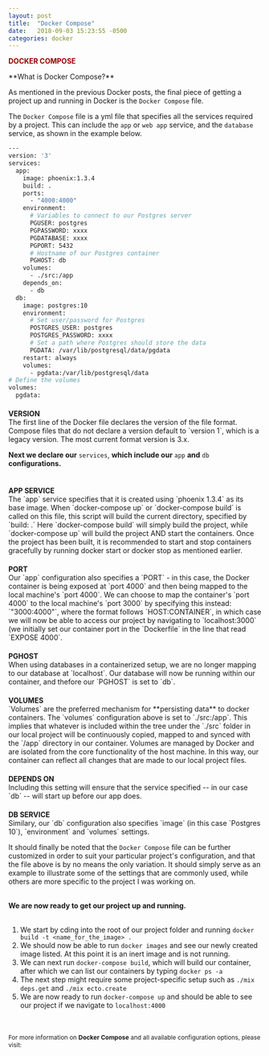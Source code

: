 ```yaml
---
layout: post
title:  "Docker Compose"
date:   2018-09-03 15:23:55 -0500
categories: docker
---
```

<style type="text/css">
  .left-image {
    float:left;
    margin-left:20px;
    width:400px;
  }
  .right-image {
    float:right;
    margin-left:20px;
    width:400px;
  }
  .subtitle{
    font-size:14px;
    font-weight: bold;
    display:block;
    margin-top:20px;
    margin-bottom:0px;
  }
</style>

<p style="color:#900; font-weight:bold; text-transform:uppercase;">Docker Compose</p>  
**What is Docker Compose?**  

As mentioned in the previous Docker posts, the final piece of getting a project up and running in Docker is the `Docker Compose` file.  

The `Docker Compose` file is a yml file that specifies all the services required by a project.  This can include the `app` or `web app` service, and the `database` service, as shown in the example below. 

```bash
---
version: '3'
services:
  app:
    image: phoenix:1.3.4
    build: .
    ports:
      - "4000:4000"
    environment:
      # Variables to connect to our Postgres server
      PGUSER: postgres
      PGPASSWORD: xxxx
      PGDATABASE: xxxx
      PGPORT: 5432
      # Hostname of our Postgres container
      PGHOST: db
    volumes:
      - ./src:/app
    depends_on:
      - db
  db:
    image: postgres:10
    environment:
      # Set user/password for Postgres
      POSTGRES_USER: postgres
      POSTGRES_PASSWORD: xxxx
      # Set a path where Postgres should store the data
      PGDATA: /var/lib/postgresql/data/pgdata
    restart: always
    volumes:
      - pgdata:/var/lib/postgresql/data
# Define the volumes
volumes:
  pgdata:
```    
<p class="subtitle">VERSION</p>   
The first line of the Docker file declares the version of the file format. Compose files that do not declare a version default to `version 1`, which is a legacy version.  The most current format version is 3.x.  
&nbsp;  
    
**Next we declare our** `services`, **which include our** `app` **and** `db` **configurations.**
&nbsp;  
&nbsp;  
    
<p class="subtitle">APP SERVICE</p>   
The `app` service specifies that it is created using `phoenix 1.3.4` as its base image. When `docker-compose up` or `docker-compose build` is called on this file, this script will build the current directory, specified by `build: .`
Here `docker-compose build` will simply build the project, while `docker-compose up` will build the project AND start the containers.
Once the project has been built, it is recommended to start and stop containers gracefully by running docker start <container_name> or docker stop <container_name> as mentioned earlier.  

<p class="subtitle">PORT</p>  
Our `app` configuration also specifies a `PORT` - in this case, the Docker container is being exposed at `port 4000` and then being mapped to the local machine's `port 4000`. We can choose to map the container's `port 4000` to the local machine's `port 3000` by specifying this instead: `"3000:4000"`, where the format follows `HOST:CONTAINER`, in which case we will now be able to access our project by navigating to `localhost:3000` (we initially set our container port in the `Dockerfile` in the line that read `EXPOSE 4000`.  

<p class="subtitle">PGHOST</p>  
When using databases in a containerized setup, we are no longer mapping to our database at `localhost`. Our database will now be running within our container, and thefore our `PGHOST` is set to `db`.

<p class="subtitle">VOLUMES</p>  
`Volumes` are the preferred mechanism for **persisting data** to docker containers. The `volumes` configuration above is set to `./src:/app`. This implies that whatever is included within the tree under the `./src` folder in our local project will be continuously copied, mapped to and synced with the `/app` directory in our container.  Volumes are managed by Docker and are isolated from the core functionality of the host machine. In this way, our container can reflect all changes that are made to our local project files.  

<p class="subtitle">DEPENDS ON</p>  
Including this setting will ensure that the service specified -- in our case `db` -- will start up before our app does.

<p class="subtitle">DB SERVICE</p>  
Similary, our `db` configuration also specifies `image` (in this case `Postgres 10`), `environment` and `volumes` settings.

It should finally be noted that the `Docker Compose` file can be further customized in order to suit your particular project's configuration, and that the file above is by no means the only variation. It should simply serve as an example to illustrate some of the settings that are commonly used, while others are more specific to the project I was working on.  
&nbsp;  
    
**We are now ready to get our project up and running.**
&nbsp;  
&nbsp;  
    
1. We start by cding into the root of our project folder and running `docker build -t <name_for_the_image> .`
2. We should now be able to run `docker images` and see our newly created image listed. At this point it is an inert image and is not running.  
3. We can next run `docker-compose build`, which will build our container, after which we can list our containers by typing `docker ps -a`
4. The next step might require some project-specific setup such as `./mix deps.get` and `./mix ecto.create`
5. We are now ready to run `docker-compose up` and should be able to see our project if we navigate to `localhost:4000`  
&nbsp;  
&nbsp;  
    
<span style="font-size:12px;">
For more information on <strong>Docker Compose</strong> and all available configuration options, please visit: <https://docs.docker.com/compose/compose-file/>
</span>  

<!-- **To build your project**  
1. Start by creating a folder for your project. cd into the root.
2. Creating the `Dockerfile` above. <sup>1</sup>       
3. Then create the `docker-compose.yml` file. <sup>2</sup>  
4. Add the mix file and change its permissions to make it executable by running `chmod +x mix` in terminal while in the root directory of your project.   
5. Then run `docker build -t <name_of_your_image> .`.  
Here the -t is a flag that sets the `tag` of your project.   
6. You should now be able to run `docker images` and see your newly created image listed. At this point it is an inert image and is not running.  
7. Now run `docker-compose build` to get an image of your other services like your database created, and your `volumes` built. <sup>3</sup>
8. In the root directory, run
`./mix deps.get  
./mix ecto.create  
./mix ecto.migrate`  
9. cd into the `src` folder and run `cd assets && npm install`
10. Finally cd one level back up to your root directory and run `docker-compose up`  

**Your container should now be up.**  
- Verify this by running `docker container ls`.  You should see 2 containers up and running.  
- Navigate to `localhost:4000` to view your site in a browser

**To start and stop your containers** -->
